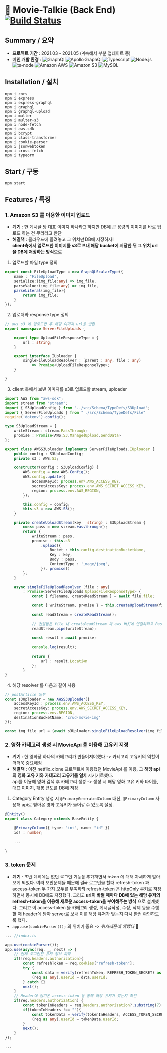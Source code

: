 # :popcorn: Movie-Talkie (Back End) [![Build Status](https://travis-ci.org/joemccann/dillinger.svg?branch=master)](https://travis-ci.org/joemccann/dillinger)


## Summary / 요약
- __프로젝트 기간__ : 2021.03 - 2021.05 (계속해서 부분 업데이트 중)
- __메인 개발 환경__ : ![GraphQl](https://img.shields.io/badge/-GraphQL-E10098?style=flat-square&logo=GraphQL&logoColor=white) ![Apollo GraphQl](https://img.shields.io/badge/-Apollo%20GraphQL-311C87?style=flat-square&logo=Apollo%20GraphQL&logoColor=white) ![Typescript](https://img.shields.io/badge/-TypeScript-3178C6?style=flat-square&logo=TypeScript&logoColor=white) ![Node.js](https://img.shields.io/badge/-Node.js-339933?style=flat-square&logo=Node.js&logoColor=white) ![ts-node](https://img.shields.io/badge/-ts_Node-3178C6?style=flat-square&logo=ts%20node&logoColor=white) ![Amazon AWS](https://img.shields.io/badge/-Amazon%20AWS-232F3E?style=flat-square&logo=Amazon%20AWS&logoColor=white) ![Amazon S3](https://img.shields.io/badge/-Amazon%20S3-569A31?style=flat-square&logo=Amazon%20S3&logoColor=white) ![MySQL](https://img.shields.io/badge/-MySQL-4479A1?style=flat-square&logo=MySQL&logoColor=white)


## Installation / 설치
    npm i cors
    npm i express
    npm i express-graphql
    npm i graphql
    npm i graphql-upload
    npm i multer
    npm i multer-s3
    npm i node-fetch
    npm i aws-sdk
    npm i bcrypt
    npm i class-transformer
    npm i cookie-parser
    npm i jsonwebtoken
    npm i cross-fetch
    npm i typeorm
    
## Start / 구동
    npm start
    
## Features / 특징
### 1. Amazon S3 를 이용한 이미지 업로드
- __계기__ : 한 게시글 당 대표 이미지 하나라고 하지만 DB에 큰 용량의 이미지를 바로 업로드 하는 건 무리라고 판단
- __해결책__ : 클라우드에 올려놓고 그 위치만 DB에 저장하자!   
  __client측에서 업로드한 이미지를 s3로 보내 해당 bucket에 저장한 뒤 그 위치 url 을 DB에 저장하는 방식으로__ 

1. 업로드할 파일 type 정의

```typescript
export const FileUploadType = new GraphQLScalarType({
    name : "FileUpload",
    serialize:(img_file:any) => img_file,
    parseValue:(img_file:any) => img_file,
    parseLiteral(img_file){
        return img_file;
    }
});
```

2. 업로더와 response type 정의

```typescript
// aws s3 에 업로드한 후 해당 이미지 url을 반환
export namespace ServerFileUploads {

    export type UploadFileResponseType = {
        url : string;
    }
    
    export interface IUploader {
        singleFileUploadResolver : (parent : any, file : any)
            => Promise<UploadFileResponseType>;
    }

}
```
3. client 측에서 보낸 이미지를 s3로 업로드할 stream, uploader


```typescript
import AWS from "aws-sdk";
import stream from "stream";
import { S3UploadConfig } from "../src/Schema/TypeDefs/S3Upload";
import { ServerFileUploads } from "../src/Schema/TypeDefs/File"
require('dotenv').config();

type S3UploadStream = {
    writeStream : stream.PassThrough;
    promise : Promise<AWS.S3.ManagedUpload.SendData>
};

export class AWSS3Uploader implements ServerFileUploads.IUploader {
    public config : S3UploadConfig;
    private s3 : AWS.S3;

    constructor(config : S3UploadConfig) {
        AWS.config = new AWS.Config();
        AWS.config.update({
            accessKeyId: process.env.AWS_ACCESS_KEY,
            secretAccessKey: process.env.AWS_SECRET_ACCESS_KEY,
            region: process.env.AWS_REGION,
        });

        this.config = config;
        this.s3 = new AWS.S3();
    }

    private createUploadStream(key : string) : S3UploadStream {
        const pass = new stream.PassThrough();
        return {
            writeStream : pass,
            promise : this.s3
                .upload({
                    Bucket : this.config.destinationBucketName,
                    Key : key,
                    Body : pass,
                    ContentType : 'image/jpeg',
                }). promise()
        };
    }

    async singleFileUploadResolver (file : any)
        : Promise<ServerFileUploads.UploadFileResponseType> {
            const { filename, createReadStream } = await file.file;

            const { writeStream, promise } = this.createUploadStream(filename);
    
            const readStream = createReadStream();
            
            // 전달받은 file 내 createReadStream 과 aws 버킷에 연결하려고 PassThrough 한 걸 pipe 로 최종 연결
            readStream.pipe(writeStream);
    
            const result = await promise;
    
            console.log(result);
    
            return {
                url : result.Location 
            };
        } 
}
```

4. 해당 resolver 를 다음과 같이 사용
```typescript
// postArticle 일부
const s3Uploader = new AWSS3Uploader({ 
    accessKeyId : process.env.AWS_ACCESS_KEY,
    secretAccessKey: process.env.AWS_SECRET_ACCESS_KEY,
    region: process.env.REGION,
    destinationBucketName: 'crud-movie-img'
});

const img_file_url = (await s3Uploader.singleFileUploadResolver(img_file)).url;
```

### 2. 영화 카테고리 생성 시 MovieApi 를 이용해 고유키 지정
- __계기__ : 한 영화당 하나의 카테고리가 만들어져야했다 -> 카테고리 고유키의 역할이 더더욱 중요해짐   
- __해결책__ : 이전 netflix_clone 프로젝트에 이용했던 MovieApi 를 이용, 그 __해당 api의 영화 고유 키와 카테고리 고유키를 일치__ 시키기로했다.  
       api를 이용해 영화 검색 후 카테고리 생성 -> 생성 시 해당 영화 고유 키와 타이틀, 대표 이미지, 개봉 년도를 DB에 저장

1) Category Entity 생성 시 `@PrimaryGeneratedColumn` 대신, `@PrimaryColumn` 사용해 api로 받아온 영화 고유키가 들어갈 수 있도록 설정.
```typescript
@Entity()
export class Category extends BaseEntity {

    @PrimaryColumn({ type: "int", name: "id" })
    id! : number;
    
    ...
    
}
```

### 3. token 문제
- __계기__ : 초반 계획에는 없던 로그인 기능을 추가하면서 token 에 대해 자세하게 알아보게 되었다. 여러 보안문제들 때문에 결국 로그인을 할때 refresh-token 과 access-token 두 가지 모두를 부여하되 refresh-token 은 httpOnly 쿠키로 저장하면서 동시에 DB에도 저장했다. 그리고 __url이 바뀔 때마다 DB에 있는 해당 유저의 refresh-token을 이용해 새로운 access-token을 부여해주는 방식__ 으로 설계했다. 그리고 이 access-token 을 카테고리 생성, 게시글작성, 수정, 삭제 등을 수행할 때 header에 담아 server로 보내 이를 해당 유저가 맞는지 다시 한번 확인하도록 했다.
- `app.use(cookieParser());` 의 위치가 중요 -> _위치때문에 헤맸다_ :smiling_face_with_tear:

```typescript
... //index.ts

app.use(cookieParser()); 
app.use(async(req, _, next) => {
    // 현재 로그인된 유저 정보 파악
    if(!req.headers.authorization){
        const refreshToken = req.cookies["refresh-token"];
        try {
            const data = verify(refreshToken, REFRESH_TOKEN_SECRET) as any;
            (req as any).userId = data.userId;
        } catch {}
        next();
    }
    // Header에 담겨온 access-token 을 통해 해당 유저가 맞는지 확인
    if(req.headers.authorization) {
        const tokenInHeaders = req.headers.authorization?.substring(7);
        if(tokenInHeaders !== ""){
            const tokenData = verify(tokenInHeaders, ACCESS_TOKEN_SECRET) as any;
            (req as any).userId = tokenData.userId;
        }
        next();
    }
});

...
```


